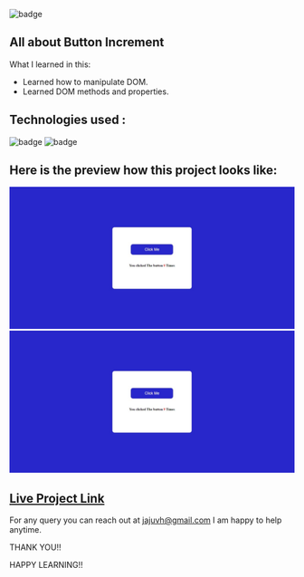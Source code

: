 ![badge](https://img.shields.io/badge/LearnCodeOnline-INeuron)

## All about Button Increment

What I learned in this:

- Learned how to manipulate DOM.
- Learned DOM methods and properties.

## Technologies used :

![badge](https://img.shields.io/badge/HTML-CSS-INeuron)
![badge](https://img.shields.io/badge/Javascript-INeuron)

## Here is the preview how this project looks like:

![lco](./screenshots/Web%20capture_2-2-2023_15319_127.0.0.1.jpeg)
![lco](./screenshots/Web%20capture_2-2-2023_15444_127.0.0.1.jpeg)

## [Live Project Link](http://127.0.0.1:5500/index.html)

For any query you can reach out at jajuvh@gmail.com I am happy to help anytime.

THANK YOU!!

HAPPY LEARNING!!